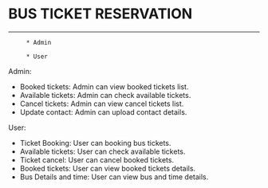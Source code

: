  # BUS TICKET RESERVATION 
 ------------------------------- 
 
         * Admin

         * User
         
Admin:

  - Booked tickets:
       Admin can view booked tickets list.   
  - Available tickets:
       Admin can check available tickets.       
  - Cancel tickets:
       Admin can view cancel tickets list.       
  - Update contact:
       Admin can upload contact details.
       
User:

  - Ticket Booking:
       User can booking bus tickets.       
  - Available tickets:
       User can check available tickets.      
  - Ticket cancel:
       User can cancel booked tickets.       
  - Booked tickets:
       User can view booked tickets details.       
  - Bus Details and time:
       User can view bus and time details.

